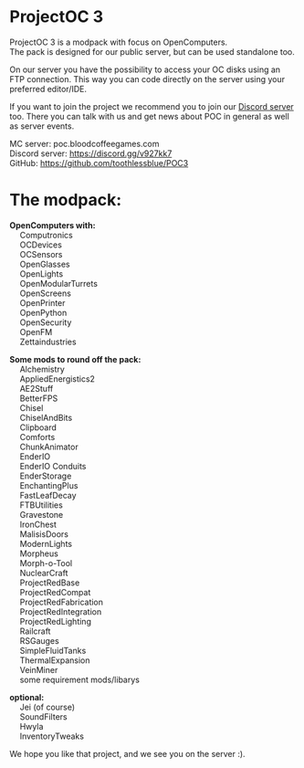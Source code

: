 # ProjectOC 3
ProjectOC 3 is a modpack with focus on OpenComputers.  
The pack is designed for our public server, but can be used standalone too.

On our server you have the possibility to access your OC disks using an FTP connection. This way you can code directly on the server using your preferred editor/IDE.

If you want to join the project we recommend you to join our [Discord server](https://discord.gg/v927kk7) too. There you can talk with us and get news about POC in general as well as server events.

MC server: poc.bloodcoffeegames.com  
Discord server: https://discord.gg/v927kk7  
GitHub: https://github.com/toothlessblue/POC3

# The modpack:
**OpenComputers with:**  
&emsp; Computronics  
&emsp; OCDevices  
&emsp; OCSensors  
&emsp; OpenGlasses  
&emsp; OpenLights  
&emsp; OpenModularTurrets  
&emsp; OpenScreens  
&emsp; OpenPrinter  
&emsp; OpenPython  
&emsp; OpenSecurity  
&emsp; OpenFM  
&emsp; Zettaindustries  

**Some mods to round off the pack:**  
&emsp; Alchemistry  
&emsp; AppliedEnergistics2  
&emsp; AE2Stuff  
&emsp; BetterFPS  
&emsp; Chisel  
&emsp; ChiselAndBits  
&emsp; Clipboard  
&emsp; Comforts  
&emsp; ChunkAnimator  
&emsp; EnderIO  
&emsp; EnderIO Conduits  
&emsp; EnderStorage  
&emsp; EnchantingPlus  
&emsp; FastLeafDecay  
&emsp; FTBUtilities  
&emsp; Gravestone  
&emsp; IronChest  
&emsp; MalisisDoors  
&emsp; ModernLights  
&emsp; Morpheus  
&emsp; Morph-o-Tool  
&emsp; NuclearCraft  
&emsp; ProjectRedBase  
&emsp; ProjectRedCompat  
&emsp; ProjectRedFabrication  
&emsp; ProjectRedIntegration  
&emsp; ProjectRedLighting  
&emsp; Railcraft  
&emsp; RSGauges  
&emsp; SimpleFluidTanks  
&emsp; ThermalExpansion  
&emsp; VeinMiner  
&emsp; some requirement mods/libarys

**optional:**  
&emsp; Jei (of course)  
&emsp; SoundFilters  
&emsp; Hwyla  
&emsp; InventoryTweaks  

We hope you like that project, and we see you on the server :).
 